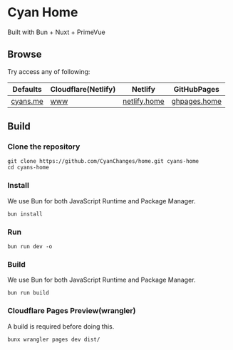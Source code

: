# Cyan Home
Built with Bun + Nuxt + PrimeVue


## Browse 

Try access any of following:

| Defaults | Cloudflare(Netlify) | Netlify | GitHubPages |  
| -------- | ------------------- | ------- | ----------- |
| [cyans.me](https://cyans.me) | [www](https://www.cyans.me/) | [netlify.home](https://netlify.home.cyans.me/) | [ghpages.home](http://ghpages.home.cyans.me/) |

## Build
### Clone the repository
```shell
git clone https://github.com/CyanChanges/home.git cyans-home
cd cyans-home
```

### Install
We use Bun for both JavaScript Runtime and Package Manager.

```shell
bun install
```

### Run 

```shell
bun run dev -o
```

### Build
We use Bun for both JavaScript Runtime and Package Manager.
```shell
bun run build
```

### Cloudflare Pages Preview(wrangler)
A build is required before doing this.
```shell
bunx wrangler pages dev dist/
```

